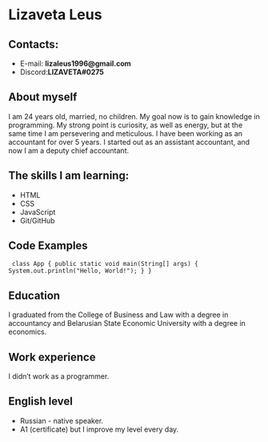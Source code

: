 # Lizaveta Leus
 ## Contacts:
   * E-mail: __lizaleus1996@gmail.com__
   * Discord:__LIZAVETA#0275__
 ## About myself
   I am 24 years old, married, no children. 
   My goal now is to gain knowledge in programming. My strong point is curiosity, as well as energy, but at the same time I am persevering and meticulous. I have been working as an accountant for over 5 years. I started out as an assistant accountant, and now I am a deputy chief accountant.
 ## The skills I am learning:
   * HTML
   * CSS
   * JavaScript
   * Git/GitHub
 ## Code Examples
  `` 
   class App {
      public static void main(String[] args) {
          System.out.println("Hello, World!");
      }
   }    
  ``
 ## Education
   I graduated from the College of Business and Law with a degree in accountancy and Belarusian State Economic University with a degree in economics.
 ## Work experience
   I didn’t work as a programmer.
 ## English level 
   * Russian - native speaker.
   * A1 (certificate) but I improve my level every day.
